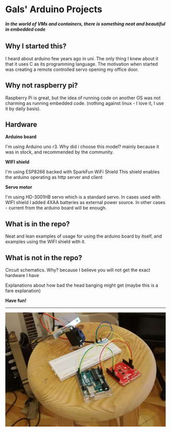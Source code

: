 # Gals' Arduino Projects

###### **In the world of VMs and containers, there is something neat and beautiful in embedded code**

## Why I started this?

I heard about arduino few years ago in uni. The only thing I knew about it that it uses C as its programming language.
The motivation when started was creating a remote controlled servo opening my office door.

## Why not raspberry pi?
Raspberry Pi is great, but the idea of running code on another OS was not charming as running embedded code.
(nothing against linux - I love it, I use it by daily basis). 

## Hardware
**Arduino board**

I'm using Arduino uno r3. Why did i choose this model? mainly because it was in stock, and recommended by the community.

**WIFI shield**

I'm using ESP8266 backed with SparkFun WiFi Shield
This shield enables the arduino operating as http server and client

**Servo motor**

I'm using HD-3001HB servo which is a standard servo. In cases used with WIFI shield I added 4XAA batteries as external power source. 
In other cases - current from the arduino board will be enough.

## What is in the repo?
Neat and lean examples of usage for using the arduino board by itself, and examples using the WIFI shield with it.

## What is not in the repo?
Circuit schematics. Why? because I believe you will not get the exact hardware I have

Explanations about how bad the head banging might get (maybe this is a fare explanation)


**Have fun!**
***

![Alt text](intro.jpg?raw=true "Optional Title")